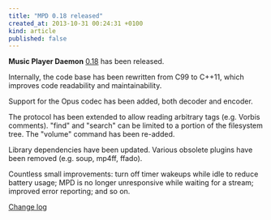 ```yaml
---
title: "MPD 0.18 released"
created_at: 2013-10-31 00:24:31 +0100
kind: article
published: false
---
```


**Music Player Daemon** [0.18](/download/mpd/0.18/mpd-0.18.tar.xz) has
been released.

Internally, the code base has been rewritten from C99 to C++11, which
improves code readability and maintainability.

Support for the Opus codec has been added, both decoder and encoder.

The protocol has been extended to allow reading arbitrary tags
(e.g. Vorbis comments).  "find" and "search" can be limited to a
portion of the filesystem tree.  The "volume" command has been
re-added.

Library dependencies have been updated.  Various obsolete plugins have
been removed (e.g. soup, mp4ff, ffado).

Countless small improvements: turn off timer wakeups while idle to
reduce battery usage; MPD is no longer unresponsive while waiting for
a stream; improved error reporting; and so on.

[Change log](http://git.musicpd.org/cgit/master/mpd.git/plain/NEWS?h=release-0.18)
